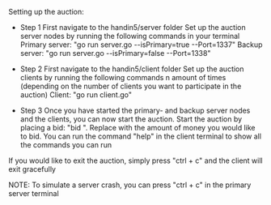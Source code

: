 Setting up the auction:

- Step 1
First navigate to the handin5/server folder
Set up the auction server nodes by running the following commands in your terminal
Primary server: "go run server.go --isPrimary=true --Port=1337"
Backup server: "go run server.go --isPrimary=false --Port=1338"

- Step 2
First navigate to the handin5/client folder
Set up the auction clients by running the following commands n amount of times (depending on the number of clients you want to participate in the auction)
Client: "go run client.go"

- Step 3
Once you have started the primary- and backup server nodes and the clients, you can now start the auction.
Start the auction by placing a bid: "bid <amount>". Replace <amount> with the amount of money you would like to bid.
You can run the command "help" in the client terminal to show all the commands you can run

If you would like to exit the auction, simply press "ctrl + c" and the client will exit gracefully


NOTE: To simulate a server crash, you can press "ctrl + c" in the primary server terminal